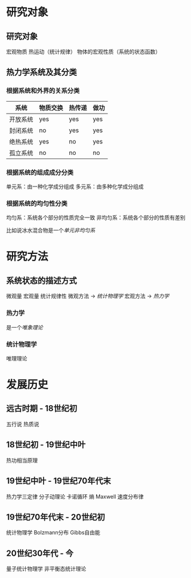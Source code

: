 # 研究对象
## 研究对象
宏观物质
热运动（统计规律）
物体的宏观性质（系统的状态函数）
## 热力学系统及其分类
### 根据系统和外界的关系分类
| 系统   | 物质交换 | 热传递 | 做功  |
| ---- | ---- | --- | --- |
| 开放系统 | yes  | yes | yes |
| 封闭系统 | no   | yes | yes |
| 绝热系统 | yes  | no  | yes |
| 孤立系统 | no   | no  | no  |
###  根据系统的组成成分分类
单元系：由一种化学成分组成
多元系：由多种化学成分组成
###  根据系统的均匀性分类
均匀系：系统各个部分的性质完全一致
非均匀系：系统各个部分的性质有差别

比如说冰水混合物是一个*单元非均匀系*
# 研究方法
## 系统状态的描述方式
微观量
宏观量
统计规律性
微观方法 $\to$ *统计物理学*
宏观方法 $\to$ *热力学*

### 热力学
是一个*唯象理论*
### 统计物理学
唯理理论
# 发展历史
## 远古时期 - 18世纪初
五行说
热质说
## 18世纪初 - 19世纪中叶
热功相当原理
## 19世纪中叶 - 19世纪70年代末
热力学三定律
分子动理论
卡诺循环
熵
Maxwell 速度分布律
## 19世纪70年代末 - 20世纪初
统计物理学
Bolzmann分布 
Gibbs自由能
## 20世纪30年代 - 今
量子统计物理学 
非平衡态统计理论

